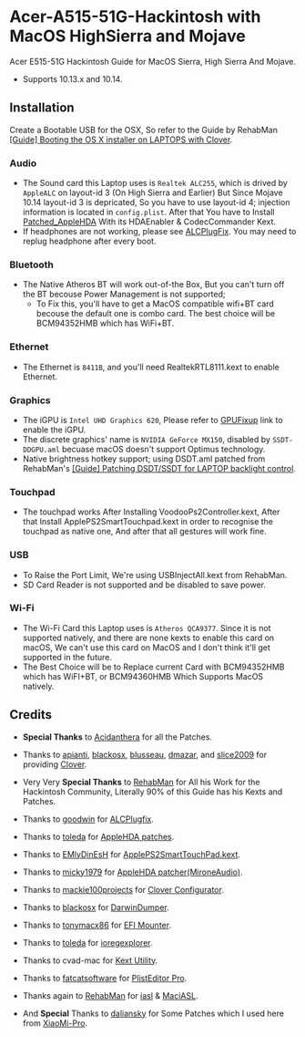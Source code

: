 # Acer-A515-51G-Hackintosh with MacOS HighSierra and Mojave
Acer E515-51G Hackintosh Guide for MacOS Sierra, High Sierra And Mojave.

* Supports 10.13.x and 10.14.


## Installation

Create a Bootable USB for the OSX, So refer to the Guide by RehabMan [[Guide] Booting the OS X installer on LAPTOPS with Clover](https://www.tonymacx86.com/el-capitan-laptop-support/148093-guide-booting-os-x-installer-laptops-clover.html).

### Audio
* The Sound card this Laptop uses is `Realtek ALC255`, which is drived by `AppleALC` on layout-id 3 (On High Sierra and Earlier) But Since Mojave 10.14 layout-id 3 is depricated, So you have to use layout-id 4; injection information is located in `config.plist`. After that You have to Install [Patched_AppleHDA](https://github.com/Siddhesh9146/Acer-E515-51G-Hackintosh/tree/master/AppleHDA_ALC225_Patched) With its HDAEnabler & CodecCommander Kext.
* If headphones are not working, please see [ALCPlugFix](https://github.com/Siddhesh9146/Acer-E515-51G-Hackintosh/tree/master/ALCPlugFix). You may need to replug headphone after every boot.

    
### Bluetooth
* The Native Atheros BT will work out-of-the Box, But you can't turn off the BT becouse Power Management is not supported;
    * To Fix this, you'll have to get a MacOS compatible wifi+BT card becouse the default one is combo card. The best choice will be BCM94352HMB which has WiFi+BT.


### Ethernet
* The Ethernet is `8411B`, and you'll need RealtekRTL8111.kext to enable Ethernet.

### Graphics
* The iGPU is `Intel UHD Graphics 620`, Please refer to [GPUFixup](https://github.com/Siddhesh9146/Acer-E515-51G-Hackintosh/blob/master/GPUFixup.txt) link to enable the iGPU.
* The discrete graphics' name is `NVIDIA GeForce MX150`, disabled by `SSDT-DDGPU.aml` becuase macOS doesn't support Optimus technology.
* Native brightness hotkey support; using DSDT.aml patched from RehabMan's [[Guide] Patching DSDT/SSDT for LAPTOP backlight control](https://www.tonymacx86.com/threads/guide-patching-dsdt-ssdt-for-laptop-backlight-control.152659/).

### Touchpad
* The touchpad works After Installing VoodooPs2Controller.kext, After that Install ApplePS2SmartTouchpad.kext in order to recognise the touchpad as native one, And after that all gestures will work fine.

### USB
* To Raise the Port Limit, We're using USBInjectAll.kext from RehabMan.
* SD Card Reader is not supported and be disabled to save power.

### Wi-Fi
* The Wi-Fi Card this Laptop uses is `Atheros QCA9377`. Since it is not supported natively, and there are none kexts to enable this card on macOS, We can't use this card on MacOS and I don't think it'll get supported in the future.
* The Best Choice will be to Replace current Card with BCM94352HMB which has WiFI+BT, or BCM94360HMB Which Supports MacOS natively.



## Credits

- **Special Thanks** to [Acidanthera](https://github.com/acidanthera) for all the Patches.

- Thanks to [apianti](https://sourceforge.net/u/apianti), [blackosx](https://sourceforge.net/u/blackosx), [blusseau](https://sourceforge.net/u/blusseau), [dmazar](https://sourceforge.net/u/dmazar), and [slice2009](https://sourceforge.net/u/slice2009) for providing [Clover](https://sourceforge.net/projects/cloverefiboot).

- Very Very **Special Thanks** to [RehabMan](https://github.com/RehabMan) for All his Work for the Hackintosh Community, Literally 90% of this Guide has his Kexts and Patches.

- Thanks to [goodwin](https://github.com/goodwin/) for [ALCPlugfix](https://github.com/goodwin/ALCPlugFix).

- Thanks to [toleda](https://www.tonymacx86.com/members/toleda.2393/) for [AppleHDA patches](https://www.tonymacx86.com/threads/audio-realtek-alc-applehda-guide.143757/).

- Thanks to [EMlyDinEsH](https://osxlatitude.com/profile/7370-emlydinesh/) for [ApplePS2SmartTouchPad.kext](https://osxlatitude.com/forums/topic/1948-elan-focaltech-and-synaptics-smart-touchpad-driver-mac-os-x/).

- Thanks to [micky1979](https://www.insanelymac.com/forum/profile/674334-micky1979/) for [AppleHDA patcher(MironeAudio)](https://www.insanelymac.com/forum/files/file/496-applehda-patcher/).

- Thanks to [mackie100projects](https://mackie100projects.altervista.org) for [Clover Configurator](https://mackie100projects.altervista.org/download-clover-configurator/).

- Thanks to [blackosx](https://bitbucket.org/blackosx/darwindumper/) for [DarwinDumper](https://bitbucket.org/blackosx/darwindumper/downloads/).

- Thanks to [tonymacx86](https://www.tonymacx86.com/) for [EFI Mounter](https://www.tonymacx86.com/resources/efi-mounter-v3.280/).

- Thanks to [toleda](https://www.tonymacx86.com/members/toleda.2393/) for [ioregexplorer](https://www.tonymacx86.com/threads/guide-how-to-make-a-copy-of-ioreg.58368/).

- Thanks to cvad-mac for [Kext Utility](http://cvad-mac.narod.ru/index/0-4).

- Thanks to [fatcatsoftware](https://www.fatcatsoftware.com/) for [PlistEditor Pro](https://www.fatcatsoftware.com/plisteditpro/).

- Thanks again to [RehabMan]() for [iasl](https://github.com/RehabMan/Intel-iasl) & [MaciASL](https://bitbucket.org/RehabMan/os-x-maciasl-patchmatic/downloads/).

- And **Special** Thanks to [daliansky](https://github.com/daliansky/) for Some Patches which I used here from [XiaoMi-Pro](https://github.com/daliansky/XiaoMi-Pro/).

